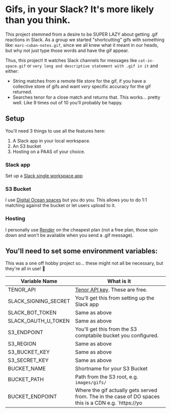 # Gifs, in your Slack? It's more likely than you think.

This project stemmed from a desire to be SUPER LAZY about getting .gif reactions in Slack. As a group we started "shortcutting" gifs with something like: `marc-cuban-notes.gif`, since we all knew what it meant in our heads, but why not just type those words and have the gif appear.

Thus, this project! It watches Slack channels for messages like `cat-in-space.gif` or `very long and descriptive statement with .gif in it` and either:

- String matches from a remote file store for the gif, if you have a collective store of gifs and want _very_ specific accuracy for the gif returned.
- Searches tenor for a close match and returns that. This works... pretty well. Like 9 times out of 10 you'll probably be happy.

## Setup
You'll need 3 things to use all the features here:
1. A Slack app in your local workspace.
2. An S3 bucket
3. Hosting on a PAAS of your choice.

### Slack app
Set up a [Slack single workspace app](https://api.slack.com/distribution)

### S3 Bucket
I use [Digital Ocean spaces](https://www.digitalocean.com/products/spaces) but you do you. This allows you to do 1:1 matching against the bucket or let users upload to it.

### Hosting
I personally use [Render](https://render.com) on the cheapest plan (not a free plan, those spin down and won't be available when you send a .gif message). 


## You'll need to set some environment variables:
This was a one off hobby project so... these might not all be necessary, but they're all in use! 🤣

| Variable Name | What is it |
| --- | --- |
| TENOR_API | [Tenor API key](https://tenor.com/gifapi/documentation). These are free. |
| SLACK_SIGNING_SECRET | You'll get this from setting up the Slack app |
| SLACK_BOT_TOKEN | Same as above |
| SLACK_OAUTH_U_TOKEN | Same as above |
| S3_ENDPOINT | You'll get this from the S3 comptabile bucket you configured. |
| S3_REGION | Same as above |
| S3_BUCKET_KEY | Same as above |
| S3_SECRET_KEY | Same as above |
| BUCKET_NAME | Shortname for your S3 Bucket |
| BUCKET_PATH | Path from the S3 root, e.g. `images/gifs/` |
| BUCKET_ENDPOINT | Where the gif actually gets served from. The in the case of DO spaces this is a CDN e.g. `https://yo|u.nyc3.cdn.digitaloceanspaces.com/` |